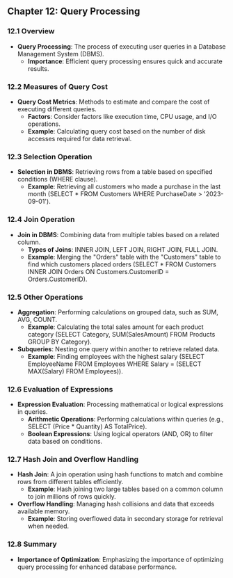 ## Chapter 12: Query Processing

### 12.1 Overview
- **Query Processing**: The process of executing user queries in a Database Management System (DBMS).
  - **Importance**: Efficient query processing ensures quick and accurate results.
  
### 12.2 Measures of Query Cost
- **Query Cost Metrics**: Methods to estimate and compare the cost of executing different queries.
  - **Factors**: Consider factors like execution time, CPU usage, and I/O operations.
  - **Example**: Calculating query cost based on the number of disk accesses required for data retrieval.

### 12.3 Selection Operation
- **Selection in DBMS**: Retrieving rows from a table based on specified conditions (WHERE clause).
  - **Example**: Retrieving all customers who made a purchase in the last month (SELECT * FROM Customers WHERE PurchaseDate > '2023-09-01').

### 12.4 Join Operation
- **Join in DBMS**: Combining data from multiple tables based on a related column.
  - **Types of Joins**: INNER JOIN, LEFT JOIN, RIGHT JOIN, FULL JOIN.
  - **Example**: Merging the "Orders" table with the "Customers" table to find which customers placed orders (SELECT * FROM Customers INNER JOIN Orders ON Customers.CustomerID = Orders.CustomerID).

### 12.5 Other Operations
- **Aggregation**: Performing calculations on grouped data, such as SUM, AVG, COUNT.
  - **Example**: Calculating the total sales amount for each product category (SELECT Category, SUM(SalesAmount) FROM Products GROUP BY Category).
- **Subqueries**: Nesting one query within another to retrieve related data.
  - **Example**: Finding employees with the highest salary (SELECT EmployeeName FROM Employees WHERE Salary = (SELECT MAX(Salary) FROM Employees)).

### 12.6 Evaluation of Expressions
- **Expression Evaluation**: Processing mathematical or logical expressions in queries.
  - **Arithmetic Operations**: Performing calculations within queries (e.g., SELECT (Price * Quantity) AS TotalPrice).
  - **Boolean Expressions**: Using logical operators (AND, OR) to filter data based on conditions.

### 12.7 Hash Join and Overflow Handling
- **Hash Join**: A join operation using hash functions to match and combine rows from different tables efficiently.
  - **Example**: Hash joining two large tables based on a common column to join millions of rows quickly.
- **Overflow Handling**: Managing hash collisions and data that exceeds available memory.
  - **Example**: Storing overflowed data in secondary storage for retrieval when needed.

### 12.8 Summary
- **Importance of Optimization**: Emphasizing the importance of optimizing query processing for enhanced database performance.
